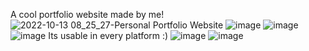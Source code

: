 A cool portfolio website made by me!
![2022-10-13 08_25_27-Personal Portfolio Website](https://user-images.githubusercontent.com/104075108/195518421-bc8f0362-3108-4ea6-9d6a-a45e5c30e818.png)
![image](https://user-images.githubusercontent.com/104075108/195518715-da94ae0a-af0b-4d42-ad50-64355795ce6b.png)
![image](https://user-images.githubusercontent.com/104075108/195518870-e96af210-bb17-4198-95b4-9b464382bc26.png)
![image](https://user-images.githubusercontent.com/104075108/195519481-1a04cef1-b141-47ed-b4a3-b85a384f7a22.png)
Its usable in every platform :)
![image](https://user-images.githubusercontent.com/104075108/195519116-d37bba29-8774-4b9a-843b-559a4f9a1a16.png)
![image](https://user-images.githubusercontent.com/104075108/195519302-e9407955-d0d4-4813-9d13-27d834237554.png)
